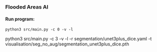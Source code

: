 ### Flooded Areas AI

#### Run program:
``` python3 src/main.py -c 0 -v -l ```

python3 src/main.py -c 3 -v -l -r segmentation/unet3plus_dice.yaml -t visualisation/seg_no_aug/segmentation_unet3plus_dice.pth